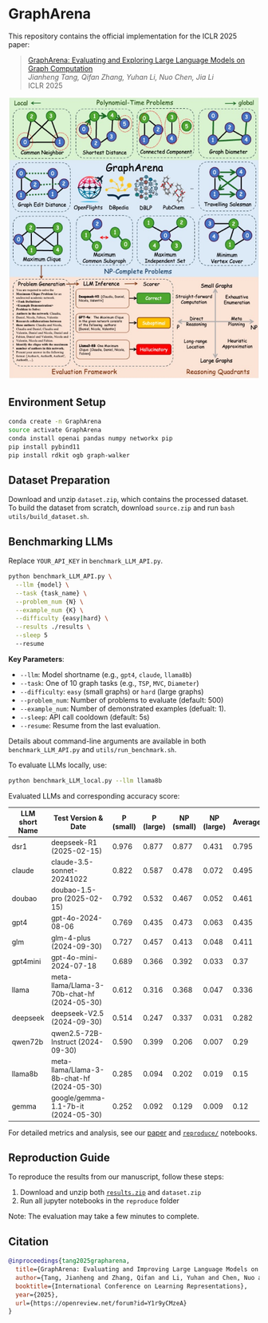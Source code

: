 # GraphArena

This repository contains the official implementation for the ICLR 2025 paper:  

> [GraphArena: Evaluating and Exploring Large Language Models on Graph Computation](openreview.net/forum?id=Y1r9yCMzeA)  
> *Jianheng Tang, Qifan Zhang, Yuhan Li, Nuo Chen, Jia Li*  
> ICLR 2025


![intro](utils/GraphArena.jpg)

## Environment Setup

```bash
conda create -n GraphArena
source activate GraphArena
conda install openai pandas numpy networkx pip
pip install pybind11
pip install rdkit ogb graph-walker
```

## Dataset Preparation

Download and unzip `dataset.zip`, which contains the processed dataset.  
To build the dataset from scratch, download `source.zip` and run `bash utils/build_dataset.sh`.

## Benchmarking LLMs

Replace `YOUR_API_KEY` in `benchmark_LLM_API.py`.

```bash
python benchmark_LLM_API.py \
  --llm {model} \
  --task {task_name} \
  --problem_num {N} \
  --example_num {K} \
  --difficulty {easy|hard} \
  --results ./results \
  --sleep 5
  --resume
```

**Key Parameters**:
- `--llm`: Model shortname (e.g., `gpt4`, `claude`, `llama8b`)
- `--task`: One of 10 graph tasks (e.g., `TSP`, `MVC`, `Diameter`)
- `--difficulty`: `easy` (small graphs) or `hard` (large graphs)
- `--problem_num`: Number of problems to evaluate (default: 500)
- `--example_num`: Number of demonstrated examples (defualt: 1).
- `--sleep`: API call cooldown (default: 5s)
- `--resume`: Resume from the last evaluation.

Details about command-line arguments are available in both `benchmark_LLM_API.py` and `utils/run_benchmark.sh`.

To evaluate LLMs locally, use:

```bash
python benchmark_LLM_local.py --llm llama8b
```

Evaluated LLMs and corresponding accuracy score:

| LLM short Name | Test Version & Date | P (small) | P (large) | NP (small) | NP (large) | Average |
| --- | --- | --- | --- | --- | --- | --- |
| dsr1 | deepseek-R1 (2025-02-15) | 0.976 | 0.877 | 0.877 | 0.431 | 0.795 |
| claude | claude-3.5-sonnet-20241022 | 0.822 | 0.587 | 0.478 | 0.072 | 0.495 |
| doubao | doubao-1.5-pro (2025-02-15) | 0.792 | 0.532 | 0.467 | 0.052 | 0.461 |
| gpt4 | gpt-4o-2024-08-06 | 0.769 | 0.435 | 0.473 | 0.063 | 0.435 |
| glm | glm-4-plus (2024-09-30) | 0.727 | 0.457 | 0.413 | 0.048 | 0.411 |
| gpt4mini | gpt-4o-mini-2024-07-18 | 0.689 | 0.366 | 0.392 | 0.033 | 0.37 |
| llama | meta-llama/Llama-3-70b-chat-hf (2024-05-30) | 0.612 | 0.316 | 0.368 | 0.047 | 0.336 |
| deepseek | deepseek-V2.5 (2024-09-30) | 0.514 | 0.247 | 0.337 | 0.031 | 0.282 |
| qwen72b | qwen2.5-72B-Instruct (2024-09-30) | 0.590 | 0.399 | 0.206 | 0.007 | 0.29 |
| llama8b | meta-llama/Llama-3-8b-chat-hf (2024-05-30) | 0.285 | 0.094 | 0.202 | 0.019 | 0.15 |
| gemma | google/gemma-1.1-7b-it (2024-05-30) | 0.252 | 0.092 | 0.129 | 0.009 | 0.12 |

For detailed metrics and analysis, see our [paper](https://openreview.net/forum?id=Y1r9yCMzeA) and [`reproduce/`](reproduce/) notebooks.

## Reproduction Guide

To reproduce the results from our manuscript, follow these steps:

1. Download and unzip both [`results.zip`](link/to/results) and `dataset.zip`
2. Run all jupyter notebooks in the `reproduce` folder

Note: The evaluation may take a few minutes to complete.

## Citation
```bibtex
@inproceedings{tang2025grapharena,
  title={GraphArena: Evaluating and Improving Large Language Models on Graph Computation},
  author={Tang, Jianheng and Zhang, Qifan and Li, Yuhan and Chen, Nuo and Li, Jia},
  booktitle={International Conference on Learning Representations},
  year={2025},
  url={https://openreview.net/forum?id=Y1r9yCMzeA}
}
```